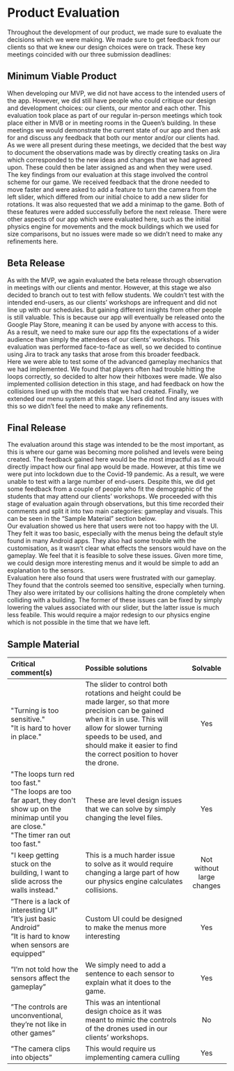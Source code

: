# Product Evaluation
Throughout the development of our product, we made sure to evaluate the decisions which we were making. We made sure to get feedback from our clients so that we knew our design choices were on track. These key meetings coincided with our three submission deadlines:

## Minimum Viable Product
When developing our MVP, we did not have access to the intended users of the app. However, we did still have people who could critique our design and development choices: our clients, our mentor and each other. This evaluation took place as part of our regular in-person meetings which took place either in MVB or in meeting rooms in the Queen’s building. In these meetings we would demonstrate the current state of our app and then ask for and discuss any feedback that both our mentor and/or our clients had. As we were all present during these meetings, we decided that the best way to document the observations made was by directly creating tasks on Jira which corresponded to the new ideas and changes that we had agreed upon. These could then be later assigned as and when they were used.<br>
The key findings from our evaluation at this stage involved the control scheme for our game. We received feedback that the drone needed to move faster and were asked to add a feature to turn the camera from the left slider, which differed from our initial choice to add a new slider for rotations. It was also requested that we add a minimap to the game. Both of these features were added successfully before the next release. There were other aspects of our app which were evaluated here, such as the initial physics engine for movements and the mock buildings which we used for size comparisons, but no issues were made so we didn’t need to make any refinements here.


## Beta Release
As with the MVP, we again evaluated the beta release through observation in meetings with our clients and mentor. However, at this stage we also decided to branch out to test with fellow students. We couldn’t test with the intended end-users, as our clients’ workshops are infrequent and did not line up with our schedules. But gaining different insights from other people is still valuable. This is because our app will eventually be released onto the Google Play Store, meaning it can be used by anyone with access to this. As a result, we need to make sure our app fits the expectations of a wider audience than simply the attendees of our clients’ workshops. This evaluation was performed face-to-face as well, so we decided to continue using Jira to track any tasks that arose from this broader feedback.<br>
Here we were able to test some of the advanced gameplay mechanics that we had implemented. We found that players often had trouble hitting the loops correctly, so decided to alter how their hitboxes were made. We also implemented collision detection in this stage, and had feedback on how the collisions lined up with the models that we had created. Finally, we extended our menu system at this stage. Users did not find any issues with this so we didn’t feel the need to make any refinements.


## Final Release
The evaluation around this stage was intended to be the most important, as this is where our game was becoming more polished and levels were being created. The feedback gained here would be the most impactful as it would directly impact how our final app would be made. However, at this time we were put into lockdown due to the Covid-19 pandemic. As a result, we were unable to test with a large number of end-users. Despite this, we did get some feedback from a couple of people who fit the demographic of the students that may attend our clients’ workshops. We proceeded with this stage of evaluation again through observations, but this time recorded their comments and split it into two main categories: gameplay and visuals. This can be seen in the “Sample Material” section below.<br>
Our evaluation showed us here that users were not too happy with the UI. They felt it was too basic, especially with the menus being the default style found in many Android apps. They also had some trouble with the customisation, as it wasn’t clear what effects the sensors would have on the gameplay. We feel that it is feasible to solve these issues. Given more time, we could design more interesting menus and it would be simple to add an explanation to the sensors.<br>
Evaluation here also found that users were frustrated with our gameplay. They found that the controls seemed too sensitive, especially when turning. They also were irritated by our collisions halting the drone completely when colliding with a building. The former of these issues can be fixed by simply lowering the values associated with our slider, but the latter issue is much less feabile. This would require a major redesign to our physics engine which is not possible in the time that we have left.


## Sample Material
| Critical comment(s) | Possible solutions | Solvable |
|:---------------|:-----------|:----------:|
|"Turning is too sensitive."<br>"It is hard to hover in place."|The slider to control both rotations and height could be made larger, so that more precision can be gained when it is in use. This will allow for slower turning speeds to be used, and should make it easier to find the correct position to hover the drone.|Yes|
|"The loops turn red too fast."<br>"The loops are too far apart, they don't show up on the minimap until you are close."<br>"The timer ran out too fast."|These are level design issues that we can solve by simply changing the level files.|Yes|
|"I keep getting stuck on the building, I want to slide across the walls instead."|This is a much harder issue to solve as it would require changing a large part of how our physics engine calculates collisions.|Not without large changes|
|”There is a lack of interesting UI”<br>”It’s just basic Android”<br>”It is hard to know when sensors are equipped”|Custom UI could be designed to make the menus more interesting|Yes|
|”I’m not told how the sensors affect the gameplay”|We simply need to add a sentence to each sensor to explain what it does to the game.|Yes|
|”The controls are unconventional, they’re not like in other games”|This was an intentional design choice as it was meant to mimic the controls of the drones used in our clients’ workshops.|No|
|”The camera clips into objects”|This would require us implementing camera culling|Yes|
